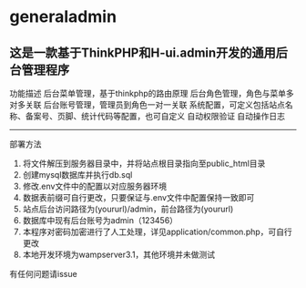 # generaladmin
这是一款基于ThinkPHP和H-ui.admin开发的通用后台管理程序
--------
功能描述
后台菜单管理，基于thinkphp的路由原理
后台角色管理，角色与菜单多对多关联
后台账号管理，管理员到角色一对一关联
系统配置，可定义包括站点名称、备案号、页脚、统计代码等配置，也可自定义
自动权限验证
自动操作日志

--------
部署方法
1. 将文件解压到服务器目录中，并将站点根目录指向至public_html目录
2. 创建mysql数据库并执行db.sql
3. 修改.env文件中的配置以对应服务器环境
4. 数据表前缀可自行更改，只要保证与.env文件中配置保持一致即可
5. 站点后台访问路径为(yoururl)/admin，前台路径为(yoururl)
6. 数据库中现有后台账号为admin（123456）
7. 本程序对密码加密进行了人工处理，详见application/common.php，可自行更改
8. 本地开发环境为wampserver3.1，其他环境并未做测试

有任何问题请issue
